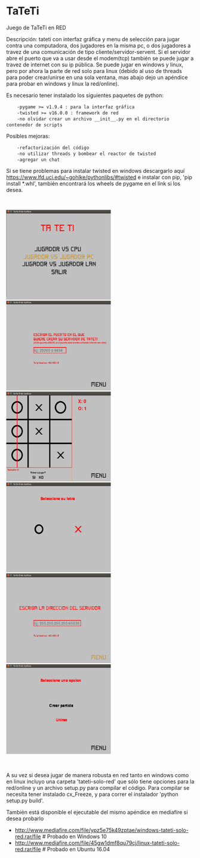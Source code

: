 # TaTeTi
Juego de TaTeTi en RED

Descripción: tateti con interfaz gráfica y menu de selección para jugar contra una computadora, dos jugadores en la misma pc, o dos jugadores a travez de una comunicación de tipo cliente/servidor-servent. Si el servidor abre el puerto que va a usar desde el modem(tcp) también se puede jugar a travez de internet con su ip pública. Se puede jugar en windows y linux, pero por ahora la parte de red solo para linux (debido al uso de threads para poder crear/unirse en una sola ventana, mas abajo dejo un apéndice para probar en windows y linux la red/online). 

Es necesario tener instalado los siguientes paquetes de python:

        -pygame >= v1.9.4 : para la interfaz gráfica
        -twisted >= v16.0.0 : framework de red 
        -no olvidar crear un archivo __init__.py en el directorio contenedor de scripts
        
Posibles mejoras:

        -refactorización del código
        -no utilizar threads y bombear el reactor de twisted
        -agregar un chat
        
        
        
Si se tiene problemas para instalar twisted en windows descargarlo aquí https://www.lfd.uci.edu/~gohlke/pythonlibs/#twisted e instalar con pip, 'pip install *.whl', también encontrará los wheels de pygame en el link si los desea.

<br>

<img src="https://github.com/carlosmaccarrone/TaTeTi/blob/master/capturas/capturaprimera.jpg" width="280" height="240"> <img src="https://github.com/carlosmaccarrone/TaTeTi/blob/master/capturas/capturasegunda.jpg" width="280" height="240"> <img src="https://github.com/carlosmaccarrone/TaTeTi/blob/master/capturas/capturatercera.jpg" width="280" height="240">
<img src="https://github.com/carlosmaccarrone/TaTeTi/blob/master/capturas/capturacuarta.jpg" width="280" height="240"> <img src="https://github.com/carlosmaccarrone/TaTeTi/blob/master/capturas/capturaquinta.jpg" width="280" height="240"> <img src="https://github.com/carlosmaccarrone/TaTeTi/blob/master/capturas/capturasexta.jpg" width="280" height="240">

<br>

A su vez si desea jugar de manera robusta en red tanto en windows como en linux incluyo una carpeta 'tateti-solo-red' que sólo tiene opciones para la red/online y un archivo setup.py para compilar el código. Para compilar se necesita tener instalado cx_Freeze, y para correr el instalador 'python setup.py build'.

También está disponible el ejecutable del mismo apéndice en mediafire si desea probarlo 

- http://www.mediafire.com/file/ypz5e75k49zptae/windows-tateti-solo-red.rar/file # Probado en Windows 10
- http://www.mediafire.com/file/45gw1dmf8qu79cj/linux-tateti-solo-red.rar/file # Probado en Ubuntu 16.04
